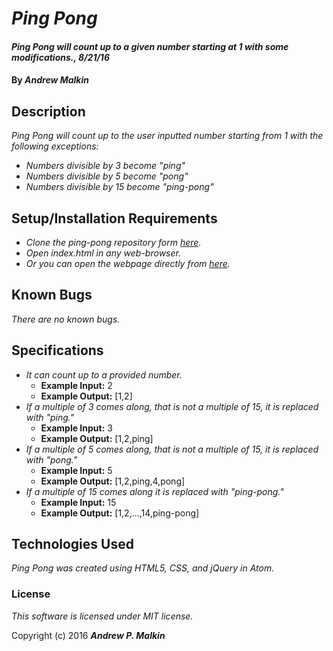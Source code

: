 # _Ping Pong_

#### _Ping Pong will count up to a given number starting at 1 with some modifications., 8/21/16_

#### By _**Andrew Malkin**_

## Description

_Ping Pong will count up to the user inputted number starting from 1 with the following exceptions:_

* _Numbers divisible by 3 become "ping"_
* _Numbers divisible by 5 become "pong"_
* _Numbers divisible by 15 become "ping-pong"_

## Setup/Installation Requirements

* _Clone the ping-pong repository form [here](https://github.com/tiki84626/ping-pong)._
* _Open index.html in any web-browser._
* _Or you can open the webpage directly from [here](https://tiki84626.github.io/ping-pong/)._

## Known Bugs

_There are no known bugs._

## Specifications

* _It can count up to a provided number._
    * **Example Input:** 2
    * **Example Output:** [1,2]
* _If a multiple of 3 comes along, that is not a multiple of 15, it is replaced with "ping."_
    * **Example Input:** 3
    * **Example Output:** [1,2,ping]
* _If a multiple of 5 comes along, that is not a multiple of 15, it is replaced with "pong."_
    * **Example Input:** 5
    * **Example Output:** [1,2,ping,4,pong]
* _If a multiple of 15 comes along it is replaced with "ping-pong."_
    * **Example Input:** 15
    * **Example Output:** [1,2,...,14,ping-pong]

## Technologies Used

_Ping Pong was created using HTML5, CSS, and jQuery in Atom._

### License

*This software is licensed under MIT license.*

Copyright (c) 2016 **_Andrew P. Malkin_**
